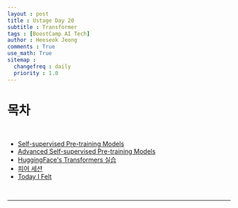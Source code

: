 ```yaml
---
layout : post
title : Ustage Day 20
subtitle : Transformer
tags : [BoostCamp AI Tech]
author : Heeseok Jeong
comments : True
use_math: True
sitemap :
  changefreq : daily
  priority : 1.0
---
```


# 목차

<br>

- [Self-supervised Pre-training Models](#self-supervised-pre-training-models)
- [Advanced Self-supervised Pre-training Models](#advanced-self-supervised-pre-training-models)
- [HuggingFace's Transformers 실습](#huggingface-s-transformers-실습)
- [피어 세션](#피어-세션)
- [Today I Felt](#today-i-felt)

<br>

<hr>

<br>